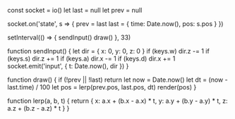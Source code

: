 const socket = io()
let last = null
let prev = null

socket.on('state', s => {
  prev = last
  last = { time: Date.now(), pos: s.pos }
})

setInterval(() => {
  sendInput()
  draw()
}, 33)

function sendInput() {
  let dir = { x: 0, y: 0, z: 0 }
  if (keys.w) dir.z -= 1
  if (keys.s) dir.z += 1
  if (keys.a) dir.x -= 1
  if (keys.d) dir.x += 1
  socket.emit('input', { t: Date.now(), dir })
}

function draw() {
  if (!prev || !last) return
  let now = Date.now()
  let dt = (now - last.time) / 100
  let pos = lerp(prev.pos, last.pos, dt)
  render(pos)
}

function lerp(a, b, t) {
  return {
    x: a.x + (b.x - a.x) * t,
    y: a.y + (b.y - a.y) * t,
    z: a.z + (b.z - a.z) * t
  }
}